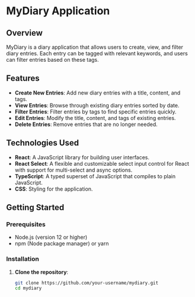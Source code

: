 # MyDiary Application

## Overview

MyDiary is a diary application that allows users to create, view, and filter diary entries. Each entry can be tagged with relevant keywords, and users can filter entries based on these tags.

## Features

- **Create New Entries**: Add new diary entries with a title, content, and tags.
- **View Entries**: Browse through existing diary entries sorted by date.
- **Filter Entries**: Filter entries by tags to find specific entries quickly.
- **Edit Entries**: Modify the title, content, and tags of existing entries.
- **Delete Entries**: Remove entries that are no longer needed.

## Technologies Used

- **React**: A JavaScript library for building user interfaces.
- **React Select**: A flexible and customizable select input control for React with support for multi-select and async options.
- **TypeScript**: A typed superset of JavaScript that compiles to plain JavaScript.
- **CSS**: Styling for the application.

## Getting Started

### Prerequisites

- Node.js (version 12 or higher)
- npm (Node package manager) or yarn

### Installation

1. **Clone the repository**:

   ```bash
   git clone https://github.com/your-username/mydiary.git
   cd mydiary
